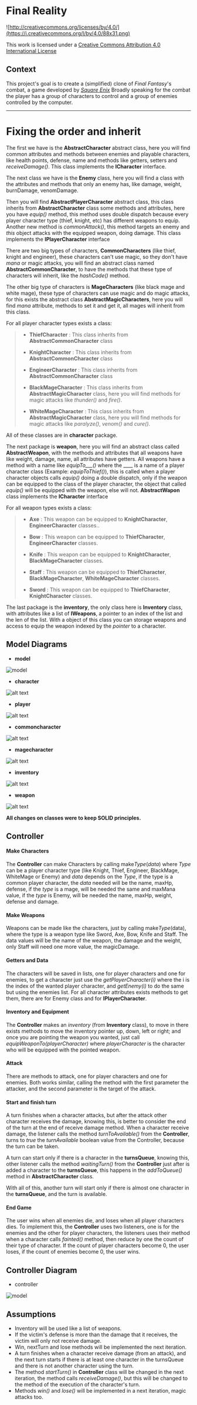 Final Reality
=============

![http://creativecommons.org/licenses/by/4.0/](https://i.creativecommons.org/l/by/4.0/88x31.png)

This work is licensed under a 
[Creative Commons Attribution 4.0 International License](http://creativecommons.org/licenses/by/4.0/)

Context
-------

This project's goal is to create a (simplified) clone of _Final Fantasy_'s combat, a game developed
by [_Square Enix_](https://www.square-enix.com)
Broadly speaking for the combat the player has a group of characters to control and a group of 
enemies controlled by the computer.

---

# Fixing the order and inherit

The first we have is the **AbstractCharacter** abstract class, here you will find common attributes and
methods between enemies and playable characters, like health points, defense, name and methods
like getters, setters and *receiveDamage()*. This class implements the **ICharacter** interface.

The next class we have is the **Enemy** class, here you will find a class with the attributes and 
methods that only an enemy has, like damage, weight, burnDamage, venomDamage.

Then you will find **AbstractPlayerCharacter** abstract class, this class inherits from **AbstractCharacter**
class some methods and attributes, here you have *equip()* method, this method uses double dispatch
because every player character type (thief, knight, etc) has different weapons to equip. Another new method is
*commonAttack()*, this method targets an enemy and *this* object attacks with the equipped weapon, doing damage. 
This class implements the **IPlayerCharacter** interface

There are two big types of characters, **CommonCharacters** (like thief, knight and engineer), these characters
can't use magic, so they don't have *mana* or magic attacks, you will find an abstract class named
**AbstractCommonCharacter**, to have the methods that these type of characters will inherit, like the *hashCode()*
method.

The other big type of characters is **MageCharacters** (like black mage and white mage), these type of characters
can use magic and do magic attacks, for this exists the abstract class
**AbstractMagicCharacters**, here you will find *mana* attribute, methods to set it and get it,
all mages will inherit from this class.

For all player character types exists a class:
> - **ThiefCharacter** : This class inherits from **AbstractCommonCharacter** class 
>
> - **KnightCharacter** : This class inherits from **AbstractCommonCharacter** class 
>
> - **EngineerCharacter** : This class inherits from **AbstractCommonCharacter** class 
>
> - **BlackMageCharacter** : This class inherits from **AbstractMagicCharacter** class, here you will find methods
    for magic attacks like *thunder()* and *fire()*.
>
> - **WhiteMageCharacter** : This class inherits from **AbstractMagicCharacter** class, here you will find methods
>   for magic attacks like *paralyze()*, *venom()* and *cure()*.

All of these classes are in **character** package.

The next package is **weapon**, here you will find an abstract class called **AbstractWeapon**, with the methods and
attributes that all weapons have like weight, damage, name, all attributes have getters. All weapons have a method
with a name like *equipTo___()* where the ____ is a name of a player character class (Example: *equipToThief()*), this
is called when a player character objects calls *equip()* doing a double dispatch, only if the weapon can be equipped to 
the class of the player character, the object that called *equip()* will be equipped with the weapon, else will not. 
**AbstractWapon** class implements the **ICharacter** interface

For all weapon types exists a class:
> - **Axe** : This weapon can be equipped to **KnightCharacter**, **EngineerCharacter** classes..
>
> - **Bow** : This weapon can be equipped to **ThiefCharacter**, **EngineerCharacter** classes.
>
> - **Knife** : This weapon can be equipped to **KnightCharacter**, **BlackMageCharacter** classes.
>
> - **Staff** : This weapon can be equipped to **ThiefCharacter**, **BlackMageCharacter**, **WhiteMageCharacter** classes.
>
> - **Sword** : This weapon can be equipped to **ThiefCharacter**, **KnightCharacter** classes.
    
The last package is the **inventory**, the only class here is **Inventory** class, with attributes like a list
of **IWeapons**, a pointer to an index of the list and the len of the list. With a object of this class you can
storage weapons and access to equip the weapon indexed by the *pointer* to a character.

## Model Diagrams
- **model** 

![model](images/PackageModel.png)

- **character**

![alt text](images/PackageCharacter.png)

- **player**

![alt text](images/PackagePlayer.png)

- **commoncharacter**

![alt text](images/PackageCommonCharacter.png)

- **magecharacter**

![alt text](images/PackageMageCharacter.png)

- **inventory**

![alt text](images/PackageInventory.png)

- **weapon**

![alt text](images/PackageWeapon.png)


**All changes on classes were to keep SOLID principles.**

## Controller

#### Make Characters

The **Controller** can make Characters by calling make*Type*(*data*) where *Type* can be a player 
character type (like Knight, Thief, Engineer, BlackMage, WhiteMage or Enemy) and *data* depends on
the *Type*, if the type is a common player character, the *data* needed will be the name, maxHp, 
defense, if the *type* is a mage, will be needed the same and maxMana value, if the *type* is Enemy,
will be needed the name, maxHp, weight, defense and damage. 


#### Make Weapons

Weapons can be made like the characters, just by calling make*Type*(data), where the type is a weapon type 
like Sword, Axe, Bow, Knife and Staff. The data values will be the name of the weapon, the damage and the 
weight, only Staff will need one more value, the magicDamage.


#### Getters and Data

The characters will be saved in lists, one for player characters and one for enemies, to get a character just
use the *getPlayerCharacter(i)* where the i is the index of the wanted player character, and *getEnemy(i)* to do the
same but using the enemies list. For all character attributes exists methods to get them, there are for Enemy class
and for **IPlayerCharacter**.

#### Inventory and Equipment

The **Controller** makes an *inventory* (from **Inventory** class), to move in there exists methods to move the 
inventory pointer up, down, left or right; and once you are pointing the weapon you wanted, just call 
*equipWeaponTo(playerCharacter)* where *playerCharacter* is the character who will be equipped with the pointed weapon.

#### Attack

There are methods to attack, one for player characters and one for enemies. Both works similar, calling the method 
with the first parameter the attacker, and the second parameter is the target of the attack.

#### Start and finish turn

A turn finishes when a character attacks, but after the attack other character receives the damage, knowing this, 
is better to consider the end of the turn at the end of receive damage method. When a character receive damage, the 
listener calls the method *turnToAvailable()* from the **Controller**, turns to *true* the *turnAvailable* boolean value
from the Controller, because the turn can be taken.
 
A turn can start only if there is a character in the **turnsQueue**, knowing this, other listener calls the method 
*waitingTurn()* from the **Controller** just after is added a character to the **turnsQueue**, this happens in the
*addToQueue()* method in **AbstractCharacter** class.

With all of this, another turn will start only if there is almost one character in the **turnsQueue**, and the turn is 
available.

#### End Game

The user wins when all enemies die, and loses when all player characters dies. To implement this, the **Controller** uses 
two listeners, one is for the enemies and the other for player characters, the listeners uses their method when a character calls
*fainted()* method, then reduce by one the count of their type of character. If the count of player characters become 0,
the user loses, if the count of enemies become 0, the user wins.

## Controller Diagram
- controller

![model](images/PackageController.png)

## Assumptions

- Inventory will be used like a list of weapons.
- If the victim's defense is more than the damage that it receives, the victim will only not receive damage.
- Win, nextTurn and lose methods will be implemented the next iteration.
- A turn finishes when a character receive damage (from an attack), and the next turn starts if there is at least one 
character in the turnsQueue and there is not another character using the turn.
- The method *startTurn()* in **Controller** class will be changed in the next iteration, the method calls 
*receiveDamage()*, but this will be changed to the method of the execution of the character's turn.
- Methods *win()* and *lose()* will be implemented in a next iteration, magic attacks too.
